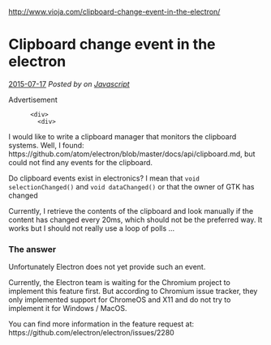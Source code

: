 <a href="http://www.vioja.com/clipboard-change-event-in-the-electron/">http://www.vioja.com/clipboard-change-event-in-the-electron/</a><div id="articleHeader"><h1>Clipboard change event in the electron</h1></div>
          <p><a href="http://www.vioja.com/clipboard-change-event-in-the-electron/" target="_blank">2015-07-17</a> <em>Posted by  on <a href="http://www.vioja.com/category/javascript/" title="Javascript" target="_blank">Javascript</a></em></p>
        </header>
        <div>
          <div><div>Advertisement</div>




          <div>
            <div>
<p>  I would like to write a clipboard manager that monitors the clipboard systems.  Well, I found: https://github.com/atom/electron/blob/master/docs/api/clipboard.md, but could not find any events for the clipboard. </p><p>  Do clipboard events exist in electronics?  I mean that <code>void selectionChanged()</code> and <code>void dataChanged()</code> or that the owner of GTK has changed </p><p>  Currently, I retrieve the contents of the clipboard and look manually if the content has changed every 20ms, which should not be the preferred way.  It works but I should not really use a loop of polls ... </p>            </div>
			<h3>The answer</h3>
			<div><p>  Unfortunately Electron does not yet provide such an event. </p><p>  Currently, the Electron team is waiting for the Chromium project to implement this feature first.  But according to Chromium issue tracker, they only implemented support for ChromeOS and X11 and do not try to implement it for Windows / MacOS. </p><p>  You can find more information in the feature request at: https://github.com/electron/electron/issues/2280 </p></div>
          
          
        
      